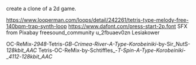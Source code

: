 create a clone of a 2d game.

https://www.looperman.com/loops/detail/242261/tetris-type-melody-free-140bpm-trap-synth-loop
https://www.dafont.com/press-start-2p.font
SFX from Pixabay freesound_community u_2fbuaev0zn Lesiakower

OC-ReMix-_2948_-Tetris-_GB_-_Crimea-River_-_A-Type-_Korobeiniki__-by-Sir_NutS-_128kbit_AAC_
Tetris-OC-ReMix-by-Schtiffles_-_T-Spin_-_A-Type-_Korobeiniki__-__4112_-_128kbit_AAC_
